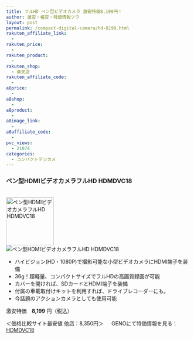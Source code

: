 ```yaml
---
title: フルHD ペン型ビデオカメラ 激安特価8,199円！
author: 激安・格安・特価情報ツウ
layout: post
permalink: /compact-digital-camera/hd-8199.html
rakuten_affiliate_link:
  -
rakuten_price:
  -
rakuten_product:
  -
rakuten_shop:
  - 楽天店
rakuten_affiliate_code:
  -
a8price:
  -
a8shop:
  -
a8product:
  -
a8image_link:
  -
a8affiliate_code:
  -
pvc_views:
  - 21074
categories:
  - コンパクトデジカメ
---
```

### ペン型HDMIビデオカメラフルHD HDMDVC18

<div class="img-bg2 img_L">
  <a href="//px.a8.net/svt/ejp?a8mat=1I0DKG+A2L0YI+1TD2+5ZEMP&#038;a8ejpredirect=//www.geno-web.jp/shopdetail/017007000102" title="ペン型HDMIビデオカメラフルHD HDMDVC18" target="_blank"><br /> <img border="0" alt="ペン型HDMIビデオカメラフルHD HDMDVC18" src="//i2.wp.com/www.geno-web.jp/shopimages/genoweb/0170070001024.jpg?w=130"width="130" data-recalc-dims="1" /></a><br /> <img border="0" src="//i2.wp.com/www16.a8.net/0.gif?resize=1%2C1" alt="ペン型HDMIビデオカメラフルHD HDMDVC18" data-recalc-dims="1" />
</div>

<!--more-->

  * ハイビジョン(HD・1080P)で撮影可能な小型ビデオカメラにHDMI端子を装備
  * 36g！超軽量、コンパクトサイズでフルHDの高画質録画が可能
  * カバーを開ければ、SDカードとHDMI端子を装備
  * 付属の車載取付けキットを利用すれば、ドライブレコーダーにも。
  * 今話題のアクションカメラとしても使用可能

激安特価　<span class="tokka-price"><strong>8,199</strong></span> 円（税込）

＜価格比較サイト最安値 他店：8,350円＞
　
GENOにて特価情報を見る： <span class="fs150p"><a href="//px.a8.net/svt/ejp?a8mat=1I0DKG+A2L0YI+1TD2+5ZEMP&#038;a8ejpredirect=//www.geno-web.jp/shopdetail/017007000102" target="_blank">HDMDVC18</a></span>